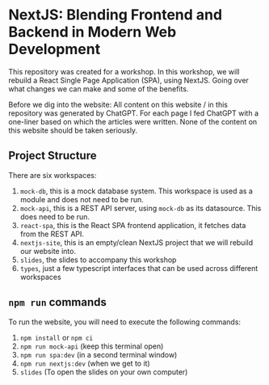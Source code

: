 # NextJS: Blending Frontend and Backend in Modern Web Development

This repository was created for a workshop. In this workshop, we will rebuild a React Single Page Application (SPA), using NextJS. Going over what changes we can make and some of the benefits.

Before we dig into the website: All content on this website / in this repository was generated by ChatGPT. For each page I fed ChatGPT with a one-liner based on which the articles were written. None of the content on this website should be taken seriously.

## Project Structure

There are six workspaces:

1. `mock-db`, this is a mock database system. This workspace is used as a module and does not need to be run.
2. `mock-api`, this is a REST API server, using `mock-db` as its datasource. This does need to be run.
3. `react-spa`, this is the React SPA frontend application, it fetches data from the REST API.
4. `nextjs-site`, this is an empty/clean NextJS project that we will rebuild our website into.
5. `slides`, the slides to accompany this workshop
6. `types`, just a few typescript interfaces that can be used across different workspaces

## `npm run` commands

To run the website, you will need to execute the following commands:

1. `npm install` or `npm ci`
2. `npm run mock-api` (keep this terminal open)
3. `npm run spa:dev` (in a second terminal window)
4. `npm run nextjs:dev` (when we get to it)
4. `slides` (To open the slides on your own computer)
